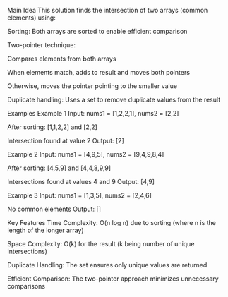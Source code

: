 Main Idea
This solution finds the intersection of two arrays (common elements) using:

Sorting: Both arrays are sorted to enable efficient comparison

Two-pointer technique:

Compares elements from both arrays

When elements match, adds to result and moves both pointers

Otherwise, moves the pointer pointing to the smaller value

Duplicate handling: Uses a set to remove duplicate values from the result

Examples
Example 1
Input: nums1 = [1,2,2,1], nums2 = [2,2]

After sorting: [1,1,2,2] and [2,2]

Intersection found at value 2
Output: [2]

Example 2
Input: nums1 = [4,9,5], nums2 = [9,4,9,8,4]

After sorting: [4,5,9] and [4,4,8,9,9]

Intersections found at values 4 and 9
Output: [4,9]

Example 3
Input: nums1 = [1,3,5], nums2 = [2,4,6]

No common elements
Output: []

Key Features
Time Complexity: O(n log n) due to sorting (where n is the length of the longer array)

Space Complexity: O(k) for the result (k being number of unique intersections)

Duplicate Handling: The set ensures only unique values are returned

Efficient Comparison: The two-pointer approach minimizes unnecessary comparisons
